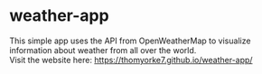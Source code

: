 # weather-app

This simple app uses the API from OpenWeatherMap to visualize information about weather from all over the world. <br/>
Visit the website here: https://thomyorke7.github.io/weather-app/
